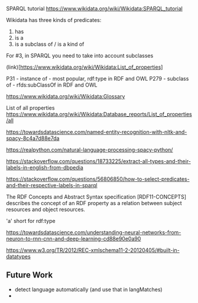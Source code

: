 SPARQL tutorial
https://www.wikidata.org/wiki/Wikidata:SPARQL_tutorial

Wikidata has three kinds of predicates:

1. has
1. is a
1. is a subclass of / is a kind of

For #3, in SPARQL you need to take into account subclasses

(link)[https://www.wikidata.org/wiki/Wikidata:List_of_properties]

P31 - instance of - most popular, rdf:type in RDF and OWL
P279 - subclass of - rfds:subClassOf in RDF and OWL

https://www.wikidata.org/wiki/Wikidata:Glossary

List of all properties
https://www.wikidata.org/wiki/Wikidata:Database_reports/List_of_properties/all

https://towardsdatascience.com/named-entity-recognition-with-nltk-and-spacy-8c4a7d88e7da

https://realpython.com/natural-language-processing-spacy-python/

https://stackoverflow.com/questions/18733225/extract-all-types-and-their-labels-in-english-from-dbpedia

https://stackoverflow.com/questions/56806850/how-to-select-predicates-and-their-respective-labels-in-sparql

The RDF Concepts and Abstract Syntax specification [RDF11-CONCEPTS] describes the concept of an RDF property as a relation between subject resources and object resources.

'a' short for rdf:type

https://towardsdatascience.com/understanding-neural-networks-from-neuron-to-rnn-cnn-and-deep-learning-cd88e90e0a90

https://www.w3.org/TR/2012/REC-xmlschema11-2-20120405/#built-in-datatypes

## Future Work

- detect language automatically (and use that in langMatches)
-
